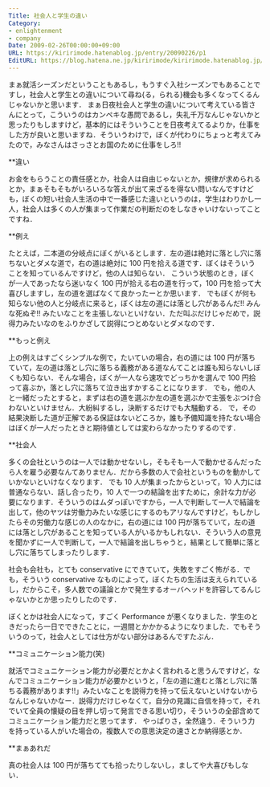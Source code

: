 ```yaml
---
Title: 社会人と学生の違い
Category:
- enlightenment
- company
Date: 2009-02-26T00:00:00+09:00
URL: https://kiririmode.hatenablog.jp/entry/20090226/p1
EditURL: https://blog.hatena.ne.jp/kiririmode/kiririmode.hatenablog.jp/atom/entry/8454420450078213414
---
```



まぁ就活シーズンだということもあるし，もうすぐ入社シーズンでもあることですし，社会人と学生との違いについて尋ね{る，られる}機会も多くなってくるんじゃないかと思います．
まぁ日夜社会人と学生の違いについて考えている皆さんにとって，こういうのはカンペキな愚問であるし，失礼千万なんじゃないかと思ったりもしますけど，基本的にはそういうことを日夜考えてるよりか，仕事をした方が良いと思いますね．そういうわけで，ぼくが代わりにちょっと考えてみたので，みなさんはさっさとお国のために仕事をしろ!!

**違い

お金をもらうことの責任感とか，社会人は自由じゃないとか，規律が求められるとか，まぁそもそもがいろいろな答えが出て来ざるを得ない問いなんですけども，ぼくの短い社会人生活の中で一番感じた違いというのは，学生はわりかし一人，社会人は多くの人が集まって作業だの判断だのをしなきゃいけないってことですね．

**例え

たとえば，二本道の分岐点にぼくがいるとします．左の道は絶対に落とし穴に落ちないとダメな道で，右の道は絶対に 100 円を拾える道です．ぼくはそういうことを知っているんですけど，他の人は知らない．
こういう状態のとき，ぼくが一人であったなら迷いなく 100 円が拾える右の道を行って，100 円を拾って大喜びしますし，左の道を選ばなくて良かったーとか思います．
でもぼくが何も知らない他の人と分岐点に来ると，ぼくは左の道には落とし穴があるんだ!! みんな死ぬぞ!! みたいなことを主張しないといけない．ただ叫ぶだけじゃだめで，説得力みたいなのをふりかざして説得につとめないとダメなのです．

**もっと例え

上の例えはすごくシンプルな例で，たいていの場合，右の道には 100 円が落ちていて，左の道は落とし穴に落ちる義務がある道なんてことは誰も知らないしぼくも知らない．そんな場合，ぼくが一人なら速攻でどっちかを選んで 100 円拾って喜ぶか，落とし穴に落ちて泣き出すかすることになります．
でも，他の人と一緒だったとすると，まずは右の道を選ぶか左の道を選ぶかで主張をぶつけ合わないといけません．大紛糾するし，決断するだけでも大騒動する． で，その結果決断した道が正解である保証はないどころか，誰も予備知識を持たない場合はぼくが一人だったときと期待値としては変わらなかったりするのです．

**社会人

多くの会社というのは一人では動かせないし，そもそも一人で動かせるんだったら人を雇う必要なんてありません．だから多数の人で会社というものを動かしていかないといけなくなります．
でも 10 人が集まったからといって，10 人力には普通ならない．話し合ったり，10 人で一つの結論を出すために，余計な力が必要になります．そういうのはムダっぽいですから，一人で判断して一人で結論を出して，他のヤツは労働力みたいな感じにするのもアリなんですけど，もしかしたらその労働力な感じの人のなかに，右の道には 100 円が落ちていて，左の道には落とし穴があることを知っている人がいるかもしれない．そういう人の意見を聞かずに一人で判断して，一人で結論を出しちゃうと，結果として簡単に落とし穴に落ちてしまったりします．


社会も会社も，とても conservative にできていて，失敗をすごく怖がる．でも，そういう conservative なものによって，ぼくたちの生活は支えられているし，だからこそ，多人数での議論とかで発生するオーバヘッドを許容してるんじゃないかとか思ったりしたのです．


ぼくとかは社会人になって，すごく Performance が悪くなりました．学生のときだったら一日でできたことに，一週間とかかかるようになりました．でもそういうのって，社会人としては仕方がない部分はあるんですたぶん．

**コミュニケーション能力(笑)

就活でコミュニケーション能力が必要だとかよく言われると思うんですけど，なんでコミュニケーション能力が必要かというと，「左の道に進むと落とし穴に落ちる義務があります!!」みたいなことを説得力を持って伝えないといけないからなんじゃないかなー．説得力だけじゃなくて，自分の見識に自信を持って，それでいて全員の懐疑の目を押し切って発言できる思い切り，そういうの全部含めてコミュニケーション能力だと思ってます．
やっぱりさ，全然違う．そういう力を持っている人がいた場合の，複数人での意思決定の速さとか納得感とか．

**まぁあれだ

真の社会人は 100 円が落ちてても拾ったりしないし，ましてや大喜びもしない．
